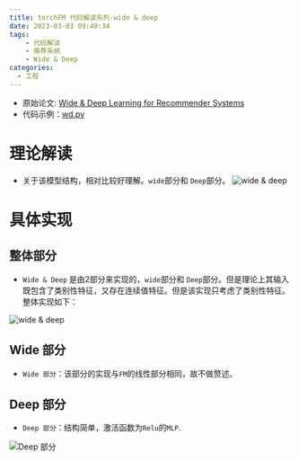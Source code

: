 ```yaml
---
title: torchFM 代码解读系列-wide & deep
date: 2023-03-03 09:49:34
tags: 
    - 代码解读
    - 推荐系统
    - Wide & Deep
categories: 
  - 工程
---
```


* 原始论文: [Wide & Deep Learning for Recommender Systems](https://arxiv.org/abs/1606.07792)
* 代码示例：[wd.py](https://github.com/forrestneo/pytorch-fm/blob/master/torchfm/model/wd.py)

# 理论解读
* 关于该模型结构，相对比较好理解。`wide`部分和 `Deep`部分。
![wide & deep](./wd.png)
# 具体实现
## 整体部分
* `Wide & Deep` 是由2部分来实现的，`wide`部分和 `Deep`部分。但是理论上其输入既包含了类别性特征，又存在连续值特征。但是该实现只考虑了类别性特征。整体实现如下：

![wide & deep](./wd2.png)

## Wide 部分
* `Wide 部分`：该部分的实现与`FM`的线性部分相同，故不做赘述。

## Deep 部分
* `Deep 部分`：结构简单，激活函数为`Relu`的`MLP`.

![Deep 部分](./wd2_2.png)